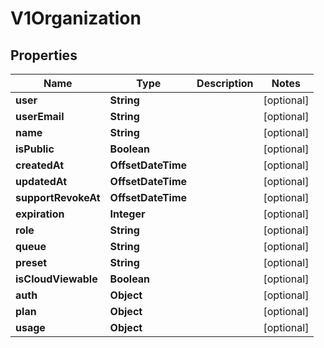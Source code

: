 

# V1Organization


## Properties

| Name | Type | Description | Notes |
|------------ | ------------- | ------------- | -------------|
|**user** | **String** |  |  [optional] |
|**userEmail** | **String** |  |  [optional] |
|**name** | **String** |  |  [optional] |
|**isPublic** | **Boolean** |  |  [optional] |
|**createdAt** | **OffsetDateTime** |  |  [optional] |
|**updatedAt** | **OffsetDateTime** |  |  [optional] |
|**supportRevokeAt** | **OffsetDateTime** |  |  [optional] |
|**expiration** | **Integer** |  |  [optional] |
|**role** | **String** |  |  [optional] |
|**queue** | **String** |  |  [optional] |
|**preset** | **String** |  |  [optional] |
|**isCloudViewable** | **Boolean** |  |  [optional] |
|**auth** | **Object** |  |  [optional] |
|**plan** | **Object** |  |  [optional] |
|**usage** | **Object** |  |  [optional] |



